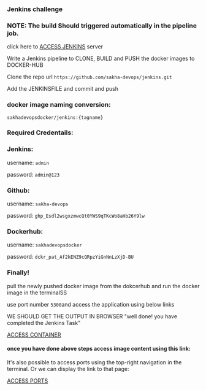 
### Jenkins challenge

### NOTE: The build Should triggered automatically in the pipeline job.

click here to [ACCESS JENKINS]({{TRAFFIC_HOST1_8080}}) server

Write a Jenkins pipeline to CLONE, BUILD and PUSH the docker images to DOCKER-HUB

Clone the repo url `https://github.com/sakha-devops/jenkins.git`

Add the JENKINSFILE and commit and push

### docker image naming conversion:

 `sakhadevopsdocker/jenkins:{tagname}`

### Required Credentails:

###      Jenkins:

username: `admin`   

password: `admin@123`

###      Github:

username: `sakha-devops`

password:   `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`


###      Dockerhub:

username: `sakhadevopsdocker`

password: `dckr_pat_Af2kENZ9cQRpzYiGnNnLzXjD-BU`

### Finally!

pull the newly pushed docker image from the dokcerhub and run the docker image in the terminalSS

  use port number `5300`and access the application using below links

WE SHOULD GET THE OUTPUT IN BROWSER "well done! you have completed the Jenkins Task"

[ACCESS CONTAINER]({{TRAFFIC_HOST1_5300}})


#### once you have done above steps access image content using this link:

It's also possible to access ports using the top-right navigation in the terminal.
Or we can display the link to that page:

[ACCESS PORTS]({{TRAFFIC_SELECTOR}})
